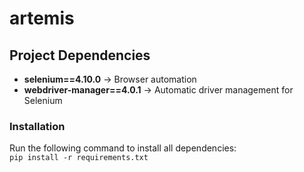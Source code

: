 # artemis

## Project Dependencies

- **selenium==4.10.0** → Browser automation
- **webdriver-manager==4.0.1** → Automatic driver management for Selenium

### Installation

Run the following command to install all dependencies:  
`pip install -r requirements.txt`
